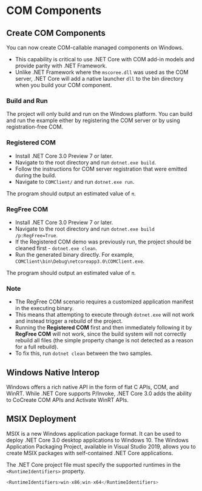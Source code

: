 ﻿---
PermaID: 100013
Name: COM Components
---

# COM Components

## Create COM Components

You can now create COM-callable managed components on Windows. 

 - This capability is critical to use .NET Core with COM add-in models and provide parity with .NET Framework.
 - Unlike .NET Framework where the `mscoree.dll` was used as the COM server, .NET Core will add a native launcher `dll` to the bin directory when you build your COM component.

### Build and Run

The project will only build and run on the Windows platform. You can build and run the example either by registering the COM server or by using registration-free COM.

### Registered COM

 - Install .NET Core 3.0 Preview 7 or later.
 - Navigate to the root directory and run `dotnet.exe build`.
 - Follow the instructions for COM server registration that were emitted during the build.
 - Navigate to `COMClient/` and run `dotnet.exe run`.

The program should output an estimated value of `π`.

### RegFree COM

 - Install .NET Core 3.0 Preview 7 or later.
 - Navigate to the root directory and run `dotnet.exe build /p:RegFree=True`.
 - If the Registered COM demo was previously run, the project should be cleaned first - `dotnet.exe clean`.
 - Run the generated binary directly. For example, `COMClient\bin\Debug\netcoreapp3.0\COMClient.exe`.

The program should output an estimated value of `π`.

### Note

 - The RegFree COM scenario requires a customized application manifest in the executing binary. 
 - This means that attempting to execute through `dotnet.exe` will not work and instead trigger a rebuild of the project.
 - Running the **Registered COM** first and then immediately following it by **RegFree COM** will not work, since the build system will not correctly rebuild all files (the simple property change is not detected as a reason for a full rebuild). 
 - To fix this, run `dotnet clean` between the two samples.

## Windows Native Interop

Windows offers a rich native API in the form of flat C APIs, COM, and WinRT. While .NET Core supports P/Invoke, .NET Core 3.0 adds the ability to CoCreate COM APIs and Activate WinRT APIs.

## MSIX Deployment

MSIX is a new Windows application package format. It can be used to deploy .NET Core 3.0 desktop applications to Windows 10. The Windows Application Packaging Project, available in Visual Studio 2019, allows you to create MSIX packages with self-contained .NET Core applications.

The .NET Core project file must specify the supported runtimes in the `<RuntimeIdentifiers>` property.

```csharp
<RuntimeIdentifiers>win-x86;win-x64</RuntimeIdentifiers>
```

